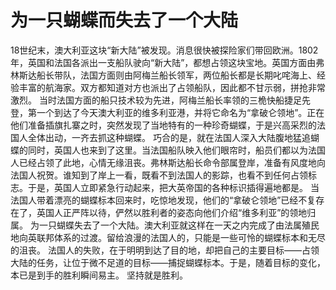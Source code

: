 # 为一只蝴蝶而失去了一个大陆
18世纪末，澳大利亚这块“新大陆”被发现。消息很快被探险家们带回欧洲。1802年，英国和法国各派出一支船队驶向“新大陆”，都想占领这块宝地。英国方面由弗林斯达船长带队，法国方面则由阿梅兰船长领军，两位船长都是长期叱咤海上、经验丰富的航海家。双方都知道对方也派出了占领船队，因此都不甘示弱，拼抢非常激烈。 
当时法国方面的船只技术较为先进，阿梅兰船长率领的三桅快船捷足先登，第一个到达了今天澳大利亚的维多利亚港，并将它命名为“拿破仑领地”。正在他们准备插旗扎寨之时，突然发现了当地特有的一种珍奇蝴蝶，于是兴高采烈的法国人全体出动，一齐去抓这种蝴蝶。 
巧合的是，就在法国人深入大陆腹地猛追蝴蝶的同时，英国人也来到了这里。当法国船队映入他们眼帘时，船员们都以为法国人已经占领了此地，心情无缘沮丧。弗林斯达船长命令部属登岸，准备有风度地向法国人祝贺。谁知到了岸上一看，既看不到法国人的影踪，也看不到任何占领标志。于是，英国人立即紧急行动起来，把大英帝国的各种标识插得遍地都是。 
当法国人带着漂亮的蝴蝶标本回来时，吃惊地发现，他们的“拿破仑领地”已经不复存在了，英国人正严阵以待，俨然以胜利者的姿态向他们介绍“维多利亚”的领地归属。 
为一只蝴蝶失去了一个大陆。澳大利亚就这样在一天之内完成了由法属殖民地向英联邦体系的过渡。留给浪漫的法国人的，只能是一些可怜的蝴蝶标本和无尽的沮丧。 
法国人的失败，在于明明到达了目的地，却把自己的主要目标——占领大陆的任务，让位于微不足道的目标——捕捉蝴蝶标本。于是，随着目标的变化，本已是到手的胜利瞬间易主。 
坚持就是胜利。
  